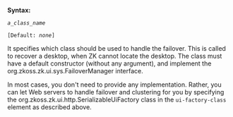 **Syntax:**

<failover-manager-class>*`a_class_name`*</failover-manager-class>

`[Default: `*`none`*`]`

It specifies which class should be used to handle the failover. This is
called to recover a desktop, when ZK cannot locate the desktop. The
class must have a default constructor (without any argument), and
implement the
<javadoc type="interface">org.zkoss.zk.ui.sys.FailoverManager</javadoc>
interface.

In most cases, you don't need to provide any implementation. Rather, you
can let Web servers to handle failover and clustering for you by
specifying the
<javadoc>org.zkoss.zk.ui.http.SerializableUiFactory</javadoc> class in
the `ui-factory-class` element as described above.


